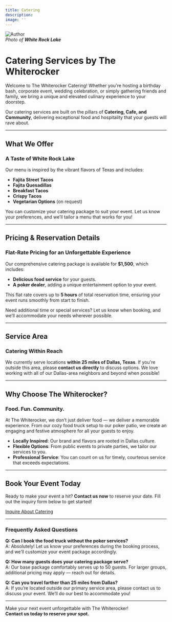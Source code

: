 ```yaml
---
title: Catering
description: 
image: ''
---
```


<div class="gallery-box">
  <div class="gallery">
    <img src="/images/services/catering-services-cover.jpeg" loading="lazy" alt="Author">
  </div>
  <em>Photo of <b>White Rock Lake</b></em>
</div>


# Catering Services by The Whiterocker  
Welcome to The Whiterocker Catering! Whether you're hosting a birthday bash, corporate event, wedding celebration, or simply gathering friends and family, we bring a unique and elevated culinary experience to your doorstep.  

Our catering services are built on the pillars of **Catering, Cafe, and Community**, delivering exceptional food and hospitality that your guests will rave about.  

---

## **What We Offer**  
### A Taste of White Rock Lake  
Our menu is inspired by the vibrant flavors of Texas and includes:  
- **Fajita Street Tacos**  
- **Fajita Quesadillas**  
- **Breakfast Tacos**  
- **Crispy Tacos**  
- **Vegetarian Options** (on request)  

You can customize your catering package to suit your event. Let us know your preferences, and we’ll tailor a menu that works for you!  

---

## **Pricing & Reservation Details**  
### Flat-Rate Pricing for an Unforgettable Experience  
Our comprehensive catering package is available for **$1,500**, which includes:  
- **Delicious food service** for your guests.  
- **A poker dealer**, adding a unique entertainment option to your event.  

This flat rate covers up to **5 hours** of total reservation time, ensuring your event runs smoothly from start to finish.  

Need additional time or special services? Let us know when booking, and we’ll accommodate your needs wherever possible.  

---

## **Service Area**  
### Catering Within Reach  
We currently serve locations **within 25 miles of Dallas, Texas**. If you're outside this area, please **contact us directly** to discuss options. We love working with all of our Dallas-area neighbors and beyond when possible!  

---

## **Why Choose The Whiterocker?**  
### Food. Fun. Community.  
At The Whiterocker, we don’t just deliver food — we deliver a memorable experience. From our cozy food truck setup to our poker patio, we create an engaging and festive atmosphere for all your guests to enjoy.  

- **Locally Inspired**: Our brand and flavors are rooted in Dallas culture.  
- **Flexible Options**: From public events to private parties, we tailor our services to you.  
- **Professional Service**: You can count on us for timely, courteous service that exceeds expectations.  

---

## **Book Your Event Today**  
Ready to make your event a hit? **Contact us now** to reserve your date. Fill out the inquiry form below to get started!  

[Inquire About Catering](#)  

---

### Frequently Asked Questions  
**Q: Can I book the food truck without the poker services?**  
A: Absolutely! Let us know your preferences during the booking process, and we’ll customize your event package accordingly.  

**Q: How many guests does your catering package serve?**  
A: Our base package comfortably serves up to 50 guests. For larger groups, additional pricing may apply — reach out for details.  

**Q: Can you travel farther than 25 miles from Dallas?**  
A: If you’re located outside our primary service area, please contact us to discuss your event. We’ll do our best to accommodate you!  

---

Make your next event unforgettable with The Whiterocker!  
**Contact us today to reserve your spot.**  
